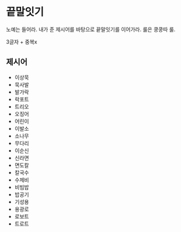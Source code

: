 # 끝말잇기

노예는 들어라. 내가 준 제시어를 바탕으로 끝말잇기를 이어가라. 룰은 쿵쿵따 룰.

3글자 + 중복x



## 제시어

* 이상묵
* 묵사발
* 발가락
* 락포트
* 트리오
* 오징어
* 어린이
* 이발소
* 소나무
* 무다리
* 이순신
* 신라면
* 면도칼
* 칼국수
* 수제비
* 비빔밥
* 밥공기
* 기성용
* 용광로
* 로보트
* 트로트
